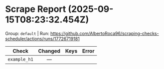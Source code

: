 # Scrape Report (2025-09-15T08:23:32.454Z)

Group: `default`  |  Run: https://github.com/AlbertoRoca96/scraping-checks-scheduler/actions/runs/17726719181

| Check | Changed | Keys | Error |
|---|:---:|:--|:--|
| `example_h1` | — |  |  |
